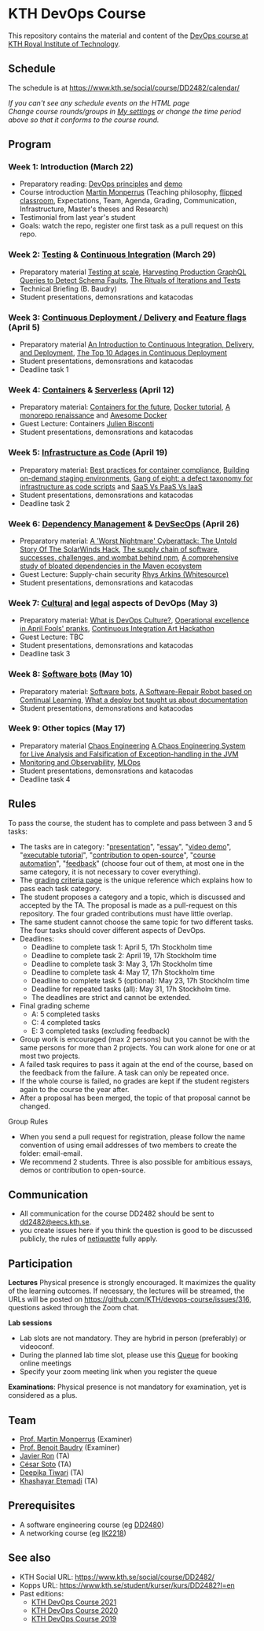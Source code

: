 # KTH DevOps Course

This repository contains the material and content of the [DevOps course at KTH Royal Institute of Technology](https://www.kth.se/social/course/DD2482/).

## Schedule

The schedule is at <https://www.kth.se/social/course/DD2482/calendar/>

*If you can't see any schedule events on the HTML page*  
*Change course rounds/groups in [My settings](https://www.kth.se/social/course/DD2482/subscription/) or change the time period above so that it conforms to the course round.*

## Program

### Week 1: Introduction (March 22)
* Preparatory reading: [DevOps principles](https://www.atlassian.com/devops/what-is-devops) and [demo](https://youtu.be/qcm0rG8EKXI)
* Course introduction [Martin Monperrus](https://www.monperrus.net/martin/) (Teaching philosophy, [flipped classroom](https://en.wikipedia.org/wiki/Flipped_classroom), Expectations, Team, Agenda, Grading, Communication, Infrastructure, Master's theses and Research)
* Testimonial from last year's student
* Goals: watch the repo, register one first task as a pull request on this repo.

### Week 2: [Testing](https://github.com/KTH/devops-course/issues/9) & [Continuous Integration](https://github.com/KTH/devops-course/issues/3) (March 29)
* Preparatory material [Testing at scale](https://increment.com/testing/testing-at-scale/), [Harvesting Production GraphQL Queries to Detect Schema Faults](https://arxiv.org/pdf/2112.08267), [The Rituals of
Iterations and Tests](https://ieeexplore.ieee.org/stamp/stamp.jsp?arnumber=9238653)
* Technical Briefing (B. Baudry)
* Student presentations, demonsrations and katacodas

### Week 3: [Continuous Deployment / Delivery](https://github.com/KTH/devops-course/issues/12) and [Feature flags](https://github.com/KTH/devops-course/issues/21) (April 5)
* Preparatory material [An Introduction to Continuous Integration, Delivery, and Deployment](https://www.digitalocean.com/community/tutorials/an-introduction-to-continuous-integration-delivery-and-deployment), [The Top 10 Adages in Continuous Deployment](https://zlmonroe.com/CSE566/Readings/5.The_Top_10_Adages_In_Continuous_Deployment.pdf)
* Student presentations, demonsrations and katacodas
* Deadline task 1

### Week 4: [Containers](https://github.com/KTH/devops-course/issues/6) & [Serverless](https://github.com/KTH/devops-course/issues/307) (April 12)
* Preparatory material: [Containers for the future](https://increment.com/containers/containers-and-open-source/), [Docker tutorial](https://www.katacoda.com/courses/docker), [A monorepo renaissance](https://increment.com/software-architecture/a-monorepo-renaissance/) and [Awesome Docker](https://github.com/veggiemonk/awesome-docker/#where-to-start)
* Guest Lecture: Containers [Julien Bisconti](https://www.linkedin.com/in/julienbisconti/)
* Student presentations, demonsrations and katacodas

### Week 5: [Infrastructure as Code](https://github.com/KTH/devops-course/issues/2) (April 19)
* Preparatory material: [Best practices for container compliance](https://increment.com/containers/container-compliance/), [Building on-demand staging environments](https://increment.com/containers/on-demand-staging-environments-kubernetes/), [Gang of eight: a defect taxonomy for infrastructure as code scripts](http://www.chrisparnin.me/pdf/GangOfEight.pdf) and [SaaS Vs PaaS Vs IaaS](https://tms-outsource.com/blog/posts/saas-vs-paas-vs-iaas/)
* Student presentations, demonsrations and katacodas
* Deadline task 2


### Week 6: [Dependency Management](https://github.com/KTH/devops-course/issues/24) & [DevSecOps](https://github.com/KTH/devops-course/issues/18) (April 26)
* Preparatory material: [A 'Worst Nightmare' Cyberattack: The Untold Story Of The SolarWinds Hack](https://www.npr.org/2021/04/16/985439655/a-worst-nightmare-cyberattack-the-untold-story-of-the-solarwinds-hack), [The supply chain of software](https://increment.com/apis/apis-supply-chain-software/), [successes, challenges, and wombat behind npm](https://increment.com/development/interview-with-isaac-z-schlueter-ceo-of-npm/), [A comprehensive study of bloated dependencies in the Maven ecosystem ](https://arxiv.org/pdf/2001.07808)
* Guest Lecture: Supply-chain security [Rhys Arkins (Whitesource)](https://www.linkedin.com/in/rhys-arkins-5a643a/) 
* Student presentations, demonsrations and katacodas

### Week 7: [Cultural](https://github.com/KTH/devops-course/issues/7) and [legal](https://github.com/KTH/devops-course/issues/7) aspects of DevOps (May 3)
<!-- and easter eggs -->
* Preparatory material: [What is DevOps Culture?](https://www.atlassian.com/devops/what-is-devops/devops-culture), [Operational excellence in April Fools' pranks](https://dl.acm.org/doi/10.1145/3152489), [Continuous Integration Art Hackathon](https://kth.github.io/ci-hackathon/lights.html)
* Guest Lecture: TBC
* Student presentations, demonsrations and katacodas
* Deadline task 3

### Week 8: [Software bots](https://github.com/KTH/devops-course/issues/310) (May 10)
* Preparatory material: [Software bots](https://ieeexplore.ieee.org/iel7/52/8239922/08239928.pdf), [A Software-Repair Robot based on Continual Learning](http://arxiv.org/pdf/2012.06824), [What a deploy bot taught us about documentation](https://increment.com/documentation/what-a-deploy-bot-taught-glossier-about-documentation/)
* Student presentations, demonsrations and katacodas

### Week 9: Other topics (May 17)
* Preparatory material [Chaos Engineering](https://ieeexplore.ieee.org/iel7/52/5204063/07436642.pdf) [A Chaos Engineering System for Live Analysis and Falsification of Exception-handling in the JVM](http://arxiv.org/pdf/1805.05246)
* [Monitoring and Observability](https://github.com/KTH/devops-course/issues/8), [MLOps](https://github.com/KTH/devops-course/issues/1016)
* Student presentations, demonsrations and katacodas
* Deadline task 4


## Rules


To pass the course, the student has to complete and pass between 3 and 5 tasks:
* The tasks are in category: "[presentation](https://github.com/KTH/devops-course/blob/2022/grading-criteria.md#presentations)", "[essay](https://github.com/KTH/devops-course/blob/2022/grading-criteria.md#essays)", "[video demo](https://github.com/KTH/devops-course/blob/2022/grading-criteria.md#video-demos)", "[executable tutorial](https://github.com/KTH/devops-course/blob/2022/grading-criteria.md#executable-tutorials)", "[contribution to open-source](https://github.com/KTH/devops-course/blob/2022/grading-criteria.md#open-source-contributions)", "[course automation](https://github.com/KTH/devops-course/blob/2022/grading-criteria.md#course-automation)", "[feedback](https://github.com/KTH/devops-course/blob/2022/grading-criteria.md#feedback)" (choose four out of them, at most one in the same category, it is not necessary to cover everything).
* The [grading criteria page](grading-criteria.md) is the unique reference which explains how to pass each task category.
* The student proposes a category and a topic, which is discussed and accepted by the TA. The proposal is made as a pull-request on this repository. The four graded contributions must have little overlap.
* The same student cannot choose the same topic for two different tasks. The four tasks should cover different aspects of DevOps.
* Deadlines:
  * Deadline to complete task 1: April 5, 17h Stockholm time
  * Deadline to complete task 2: April 19, 17h Stockholm time
  * Deadline to complete task 3: May 3, 17h Stockholm time
  * Deadline to complete task 4: May 17, 17h Stockholm time
  * Deadline to complete task 5 (optional): May 23, 17h Stockholm time
  * Deadline for repeated tasks (all): May 31, 17h Stockholm time.
  * The deadlines are strict and cannot be extended. 
* Final grading scheme
  * A: 5 completed tasks 
  * C: 4 completed tasks 
  * E: 3 completed tasks (excluding feedback)
* Group work is encouraged (max 2 persons) but you cannot be with the same persons for more than 2 projects. You can work alone for one or at most two projects.
* A failed task requires to pass it again at the end of the course, based on the feedback from the failure. A task can only be repeated once.
* If the whole course is failed, no grades are kept if the student registers again to the course the year after. 
* After a proposal has been merged, the topic of that proposal cannot be changed.

Group Rules
* When you send a pull request for registration, please follow the name convention of using email addresses of two members to create the folder: email-email.
* We recommend 2 students. Three is also possible for ambitious essays, demos or contribution to open-source.

## Communication

* All communication for the course DD2482 should be sent to <dd2482@eecs.kth.se>.
* you create issues here if you think the question is good to be discussed publicly, the rules of [netiquette](https://en.wikipedia.org/wiki/Etiquette_in_technology) fully apply.

## Participation

**Lectures** Physical presence is strongly encouraged. It maximizes the quality of the learning outcomes. If necessary, the lectures will be streamed, the URLs will be posted on https://github.com/KTH/devops-course/issues/316, questions asked through the Zoom chat.

**Lab sessions**

* Lab slots are not mandatory. They are hybrid in person (preferably) or videoconf.
* During the planned lab time slot, please use this [Queue](https://queue.csc.kth.se/Queue/DD2482) for booking online meetings
* Specify your zoom meeting link when you register the queue

**Examinations**: Physical presence is not mandatory for examination, yet is considered as a plus.

## Team

* [Prof. Martin Monperrus](http://www.monperrus.net/martin/) (Examiner)
* [Prof. Benoit Baudry](https://softwarediversity.eu/) (Examiner)
* [Javier Ron](https://www.kth.se/profile/javierro?l=en) (TA)
* [César Soto](https://cesarsotovalero.github.io/) (TA)
* [Deepika Tiwari](https://www.kth.se/profile/deepikat) (TA)
* [Khashayar Etemadi](https://www.kth.se/profile/khaes) (TA)


## Prerequisites

* A software engineering course (eg [DD2480](https://www.kth.se/student/kurser/kurs/DD2480))
* A networking course (eg [IK2218](https://www.kth.se/student/kurser/kurs/IK2218?l=en))

## See also

* KTH Social URL: <https://www.kth.se/social/course/DD2482/>
* Kopps URL: <https://www.kth.se/student/kurser/kurs/DD2482?l=en>
* Past editions:
  * [KTH DevOps Course 2021](https://github.com/KTH/devops-course/blob/master/attic/2021/)
  * [KTH DevOps Course 2020](https://github.com/KTH/devops-course/blob/master/attic/2020/)
  * [KTH DevOps Course 2019](https://github.com/KTH/devops-course/blob/master/attic/2019/)



